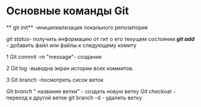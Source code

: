 
# Основные команды Git

** git init** -иницилиализация локального репозитория
 
*git status*- получить информацию от гит о его текущем состоянии
***git add*** - добавить файл или файлы к следующему комиту

1 Git commit -m "message"- создание 

2 Git log -выводна экран истории всех коммитов.

3 Git branch -посмотреть сисок веток

*Git branch* " название ветки" - создать новую ветку
Git checkoat - переход к другой ветке
git branch -d - удалить ветку
